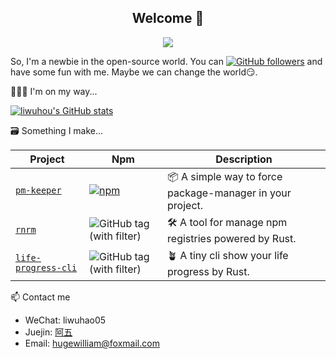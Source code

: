 <h2 align="center">
  Welcome 👋
</h2>

<!-- Typing SVG by DenverCoder1 - https://github.com/DenverCoder1/readme-typing-svg -->
<p align="center">
  <a href="https://github.com/DenverCoder1/readme-typing-svg"><img src="https://readme-typing-svg.herokuapp.com/?font=Fira&color=FF822D&center=true&vCenter=true&lines=Hi+there!+;I+am+the+guy.;The+self-taught+coder.;A+frontend+developer.;From+China.;Nice+to+meet+you~"></a>
</p>

So, I'm a newbie in the open-source world. You can [![GitHub followers](https://img.shields.io/github/followers/liwuhou?label=Follow%20me%EF%BC%81&style=social)](https://github.com/liwuhou/) and have some fun with me. Maybe we can change the world😏.

🏃🏻‍♂️ I'm on my way...

[![liwuhou's GitHub stats](https://github-readme-stats.vercel.app/api?username=liwuhou&count_private=true&locale=en)](https://github.com/anuraghazra/github-readme-stats)


🗃 Something I make...


| Project                                             | Npm                                                                                           | Description                                            |
| --------------------------------------------------- | --------------------------------------------------------------------------------------------- | ------------------------------------------------------ |
| [`pm-keeper`](https://github.com/liwuhou/pm-keeper) | [![npm](https://img.shields.io/npm/v/pm-keeper.svg)](https://www.npmjs.com/package/pm-keeper) | 📦 A simple way to force package-manager in your project. |
| [`rnrm`](https://github.com/liwuhou/rnrm) | ![GitHub tag (with filter)](https://img.shields.io/github/v/tag/liwuhou/rnrm?label=rnrm) | 🛠️ A tool for manage npm registries powered by Rust. |
| [`life-progress-cli`](https://github.com/liwuhou/life-progress-cli) | ![GitHub tag (with filter)](https://img.shields.io/github/v/tag/liwuhou/rnrm?label=life-progress-cli) | 🪴 A tiny cli show your life progress by Rust. |

📫 Contact me

- WeChat: liwuhao05
- Juejin: [阿五](https://juejin.cn/user/1838039172120701/posts)
- Email: hugewilliam@foxmail.com
